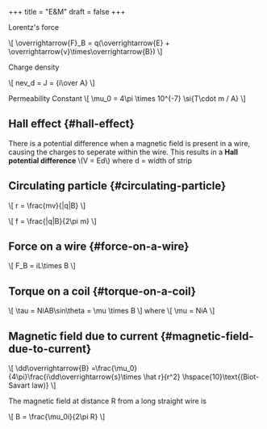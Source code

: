 +++
title = "E&M"
draft = false
+++

Lorentz's force

\\[
\overrightarrow{F}\_B = q(\overrightarrow{E} + \overrightarrow{v}\times\overrightarrow{B})
\\]

Charge density

\\[
nev\_d = J = {i\over A}
\\]

Permeability Constant
\\[
\mu\_0 = 4\pi \times 10^{-7} \si{T\cdot m / A}
\\]


## Hall effect {#hall-effect}

There is a potential difference when a magnetic field is present in a wire, causing the charges to seperate within the wire. This results in a **Hall potential difference**
\\(V = Ed\\) where d = width of strip


## Circulating particle {#circulating-particle}

\\[
r = \frac{mv}{|q|B}
\\]

\\[
f = \frac{|q|B}{2\pi m}
\\]


## Force on a wire {#force-on-a-wire}

\\[
F\_B = iL\times B
\\]


## Torque on a coil {#torque-on-a-coil}

\\[
\tau = NiAB\sin\theta = \mu \times B
\\]
where
\\[
\mu = NiA
\\]


## Magnetic field due to current {#magnetic-field-due-to-current}

\\[
\dd\overrightarrow{B} =\frac{\mu\_0}{4\pi}\frac{i\dd\overrightarrow{s}\times \hat r}{r^2} \hspace{10}\text{(Biot-Savart law)}
\\]

The magnetic field at distance R from a long straight wire is

\\[
B = \frac{\mu\_0i}{2\pi R}
\\]
